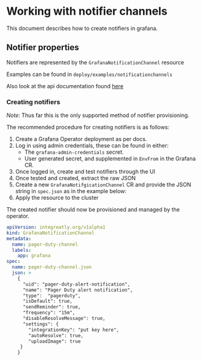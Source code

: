 # Working with notifier channels

This document describes how to create notifiers in grafana.

## Notifier properties

Notifiers are represented by the `GrafanaNotificationChannel` resource

Examples can be found in `deploy/examples/notificationchannels`

Also look at the api documentation found [here](../documentation/api.md)

### Creating notifiers

*Note:* Thus far this is the only supported method of notifier provisioning.

The recommended procedure for creating notifiers is as follows:

1) Create a Grafana Operator deployment as per docs.
2) Log in using admin credentials, these can be found in either:
   - The `grafana-admin-credentials` secret.
   - User generated secret, and supplemented in `EnvFrom` in the Grafana CR.
3) Once logged in, create and test notifiers through the UI
4) Once tested and created, extract the raw JSON
5) Create a new `GrafanaNotifgicationChannel` CR and provide the JSON string in `spec.json` as in the example below:
6) Apply the resource to the cluster

The created notifier should now be provisioned and managed by the operator.

```yaml
apiVersion: integreatly.org/v1alpha1
kind: GrafanaNotificationChannel
metadata:
  name: pager-duty-channel
  labels:
    app: grafana
spec:
  name: pager-duty-channel.json
  json: >
    {
      "uid": "pager-duty-alert-notification",
      "name": "Pager Duty alert notification",
      "type":  "pagerduty",
      "isDefault": true,
      "sendReminder": true,
      "frequency": "15m",
      "disableResolveMessage": true,
      "settings": {
        "integrationKey": "put key here",
        "autoResolve": true,
        "uploadImage": true
     }
    }
```
